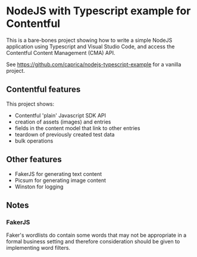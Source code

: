 # NodeJS with Typescript example for Contentful

This is a bare-bones project showing how to write a simple NodeJS application
using Typescript and Visual Studio Code, and access the Contentful Content
Management (CMA) API.

See https://github.com/caprica/nodejs-typescript-example for a vanilla project.

## Contentful features

This project shows:

 - Contentful 'plain' Javascript SDK API
 - creation of assets (images) and entries
 - fields in the content model that link to other entries
 - teardown of previously created test data
 - bulk operations

## Other features

 - FakerJS for generating text content
 - Picsum for generating image content
 - Winston for logging

## Notes

### FakerJS

Faker's wordlists do contain some words that may not be appropriate in a formal
business setting and therefore consideration should be given to implementing
word filters.
